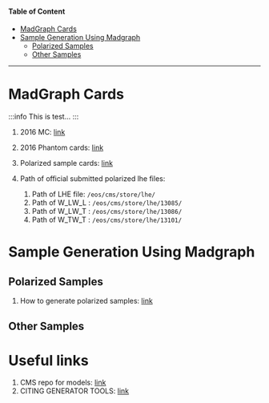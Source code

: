 #### Table of Content

- [MadGraph Cards](#madGraph-cards)
- [Sample Generation Using Madgraph](#sample-generation-using-madgraph)
    + [Polarized Samples](#polarized-samples)
    + [Other Samples](#other-samples)

---
# MadGraph Cards

:::info
This is test...
:::

1. 2016 MC: [link](https://github.com/cms-sw/genproductions/tree/pre2017/bin/MadGraph5_aMCatNLO/cards/production/13TeV/VBS/VVjj_semileptonic)

2. 2016 Phantom cards: [link](https://github.com/cms-sw/genproductions/tree/master/bin/Phantom/cards/production/13TeV/WWSemileptonic)

3. Polarized sample cards: [link](https://github.com/cms-sw/genproductions/tree/8e1725388083b6fe25b84bf238950f73f932fcbb/bin/MadGraph5_aMCatNLO/cards/production/13TeV/WpWm_POL)

4. Path of official submitted polarized lhe files:
    
    1. Path of LHE file: `/eos/cms/store/lhe/`
    2. Path of W_LW_L : `/eos/cms/store/lhe/13085/`
    3. Path of W_LW_T : `/eos/cms/store/lhe/13086/`
    4. Path of W_TW_T : `/eos/cms/store/lhe/13101/`

# Sample Generation Using Madgraph

## Polarized Samples

1. How to generate polarized samples: [link](https://github.com/cms-sw/genproductions/blob/8e1725388083b6fe25b84bf238950f73f932fcbb/bin/MadGraph5_aMCatNLO/cards/production/13TeV/WpWm_POL/README.txt)

## Other Samples


# Useful links

1. CMS repo for models: [link](https://cms-project-generators.web.cern.ch/cms-project-generators/)
2. CITING GENERATOR TOOLS: [link](https://twiki.cern.ch/twiki/bin/view/CMS/CitationsForGenerators)


